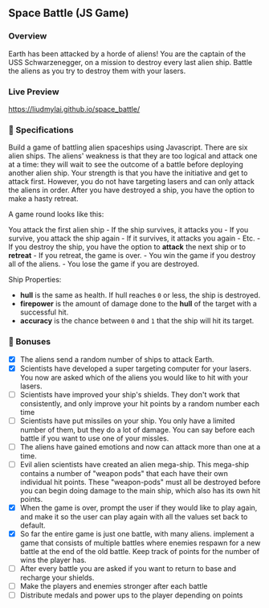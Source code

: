 ## Space Battle (JS Game)
### Overview
Earth has been attacked by a horde of aliens! You are the captain of the USS Schwarzenegger, on a mission to destroy every last alien ship. Battle the aliens as you try to destroy them with your lasers. 

### Live Preview
https://liudmylai.github.io/space_battle/

### 🚀 Specifications
Build a game of battling alien spaceships using Javascript. There are six alien ships. The aliens' weakness is that they are too logical and attack one at a time: they will wait to see the outcome of a battle before deploying another alien ship. Your strength is that you have the initiative and get to attack first. However, you do not have targeting lasers and can only attack the aliens in order. After you have destroyed a ship, you have the option to make a hasty retreat.

A game round looks like this: 

You attack the first alien ship - If the ship survives, it attacks you - If you survive, you attack the ship again - If it survives, it attacks you again - Etc. - If you destroy the ship, you have the option to **attack** the next ship or to **retreat** - If you retreat, the game is over. - You win the game if you destroy all of the aliens. - You lose the game if you are destroyed.

Ship Properties:
 * **hull** is the same as health. If hull reaches `0` or less, the ship is destroyed.
 * **firepower** is the amount of damage done to the **hull** of the target with a successful hit.
 * **accuracy** is the chance between `0` and `1` that the ship will hit its target.

### 🚀 Bonuses 
- [x] The aliens send a random number of ships to attack Earth. 
- [x] Scientists have developed a super targeting computer for your lasers. You now are asked which of the aliens you would like to hit with your lasers. 
- [ ] Scientists have improved your ship's shields. They don't work that consistently, and only improve your hit points by a random number each time 
- [ ] Scientists have put missiles on your ship. You only have a limited number of them, but they do a lot of damage. You can say before each battle if you want to use one of your missles. 
- [ ] The aliens have gained emotions and now can attack more than one at a time. 
- [ ] Evil alien scientists have created an alien mega-ship. This mega-ship contains a number of "weapon pods" that each have their own individual hit points. These "weapon-pods" must all be destroyed before you can begin doing damage to the main ship, which also has its own hit points.
- [x] When the game is over, prompt the user if they would like to play again, and make it so the user can play again with all the values set back to default. 
- [x] So far the entire game is just one battle, with many aliens. implement a game that consists of multiple battles where enemies respawn for a new battle at the end of the old battle. Keep track of points for the number of wins the player has. 
- [ ] After every battle you are asked if you want to return to base and recharge your shields. 
- [ ] Make the players and enemies stronger after each battle 
- [ ] Distribute medals and power ups to the player depending on points